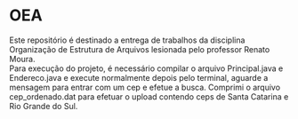 # OEA
Este repositório é destinado a entrega de trabalhos da disciplina Organização de Estrutura de Arquivos lesionada pelo professor Renato Moura.<br>
Para execução do projeto, é necessário compilar o arquivo Principal.java e Endereco.java e execute normalmente depois pelo terminal, aguarde a mensagem para entrar com um cep e efetue a busca. 
Comprimi o arquivo cep_ordenado.dat para efetuar o upload contendo ceps de Santa Catarina e Rio Grande do Sul.
